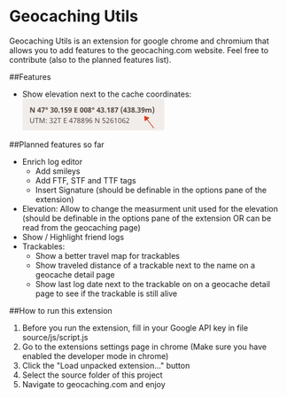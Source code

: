 # Geocaching Utils
Geocaching Utils is an extension for google chrome and chromium that allows you to add features to the geocaching.com website.
Feel free to contribute (also to the planned features list).

##Features
- Show elevation next to the cache coordinates: ![image of elevation feature](readmeRcs/ElevationFeature.png
 "Elevation Feature")
 
 
##Planned features so far
- Enrich log editor
	- Add smileys
	- Add FTF, STF and TTF tags
	- Insert Signature (should be definable in the options pane of the extension)
- Elevation: Allow to change the measurment unit used for the elevation (should be definable in the options pane of the extension OR can be read from the geocaching page)
- Show / Highlight friend logs
- Trackables:
	- Show a better travel map for trackables
	- Show traveled distance of a trackable next to the name on a geocache detail page
	- Show last log date next to the trackable on on a geocache detail page to see if the trackable is still alive


##How to run this extension
1. Before you run the extension, fill in your Google API key in file source/js/script.js
2. Go to the extensions settings page in chrome (Make sure you have enabled the developer mode in chrome)
3. Click the "Load unpacked extension..." button
4. Select the source folder of this project
5. Navigate to geocaching.com and enjoy